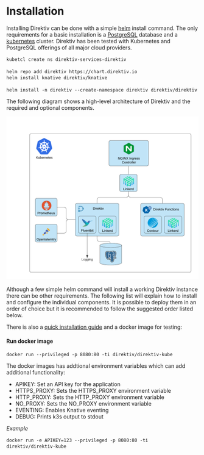# Installation

Installing Direktiv can be done with a simple [helm](https://helm.sh/) install command. The only requirements for a basic installation is a [PostgreSQL](database) database and a [kubernetes](kubernetes) cluster. Direktiv has been tested with Kubernetes and PostgreSQL offerings of all major cloud providers.

```shell
kubetcl create ns direktiv-services-direktiv

helm repo add direktiv https://chart.direktiv.io
helm install knative direktiv/knative

helm install -n direktiv --create-namespace direktiv direktiv/direktiv  
```

The following diagram shows a high-level architecture of Direktiv and the required and optional components.

<p align="center">
<img src="arch.png" alt="Direktiv overview"/>
</p>

Although a few simple helm command will install a working Direktiv instance there can be other requirements. The following list will explain how to install and configure the individual components. It is possible to deploy them in an order of choice but it is recommended to follow the suggested order listed below.

There is also a [quick installation guide](summary) and a docker image for testing:

#### Run docker image
```console
docker run --privileged -p 8080:80 -ti direktiv/direktiv-kube
```

The docker images has addtional environment variables which can add additional functionality:

- APIKEY: Set an API key for the application
- HTTPS_PROXY: Sets the HTTPS_PROXY environment variable
- HTTP_PROXY: Sets the HTTP_PROXY environment variable
- NO_PROXY: Sets the NO_PROXY environment variable
- EVENTING: Enables Knative eventing
- DEBUG: Prints k3s output to stdout

*Example*
```console
docker run -e APIKEY=123 --privileged -p 8080:80 -ti direktiv/direktiv-kube
```
